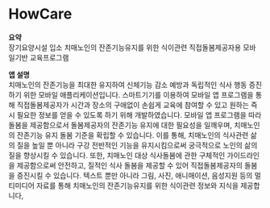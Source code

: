 # HowCare

**요약**   
장기요양시설 입소 치매노인의 잔존기능유지를 위한 식이관련 직접돌봄제공자용 모바일기반 교육프로그램

**앱 설명**   
치매노인의 잔존기능을 최대한 유지하여 신체기능 감소 예방과 독립적인 식사 행동 증진 하기 위한 모바일 애플리케이션입니다.
스마트기기를 이용하여 모바일 앱 프로그램을 통해 직접돌봄제공자가 시간과 장소의 구애없이 손쉽게 교육에 참여할 수 있고 원하는 즉시 필요한 정보를 얻을 수 있도록 하기 위해 개발하였습니다.
모바일 앱 프로그램을 따라 돌봄을 제공함으로서 돌봄제공자의 잔존기능 유지에 대한 필요성을 일깨우며, 치매노인의 잔존기능 유지 돌봄 기준을 확립할 수 있습니다.
이를 통해, 치매노인의 식사관련 삶의 질을 높일 뿐 아니라 구강 전반적인 기능을 유지시킴으로써 궁극적으로 노인의 삶의 질을 향상시킬 수 있습니다. 또한, 치매노인 대상 식사돌봄에 관한 구체적인 가이드라인을 제공함으로써 안전하고, 질적인 식사 돌봄을 제공할 수 있어 직접돌봄제공자의 돌봄을 증진시킬 수 있습니다. 
텍스트 뿐만 아니라 그림, 사진, 애니매이션, 음성지원 등의 멀티미디어 자료를 통해 치매노인의 잔존기능유지를 위한 식이관련 정보와 지식을 제공합니다,
